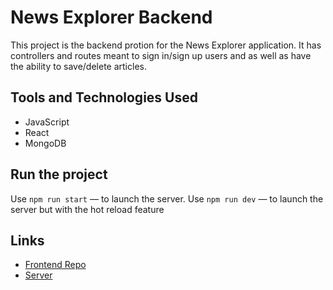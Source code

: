 # News Explorer Backend

This project is the backend protion for the News Explorer application. It has controllers and routes meant to sign in/sign up users and as well as have the ability to save/delete articles.

## Tools and Technologies Used

- JavaScript
- React
- MongoDB

## Run the project

Use `npm run start` — to launch the server.
Use `npm run dev` — to launch the server but with the hot reload feature

## Links

- [Frontend Repo](https://github.com/misterjjg/finalproject-news-explorer-frontend)
- [Server](https://newsexplorerjg.happyforever.com)
